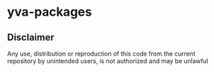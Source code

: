 # yva-packages

## Disclaimer

Any use, distribution or reproduction of this code from the current repository by unintended users, is not authorized and may be unlawful
